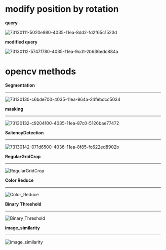 # modify position by rotation
<b>query</b>

![73130111-5020e980-4035-11ea-8dd2-fd2f65c1523d](https://user-images.githubusercontent.com/48679574/83778438-b265b700-a6c5-11ea-9d12-279021352571.jpeg)


<b>modified query</b>

![73130112-5747f780-4035-11ea-9cd1-2b636edc884a](https://user-images.githubusercontent.com/48679574/83778450-b42f7a80-a6c5-11ea-97d1-4689e3aa48f7.png)


# opencv methods

<b>Segmentation</b><hr>

![73130130-c6bde700-4035-11ea-964a-24febdcc5034](https://user-images.githubusercontent.com/48679574/83778599-e4771900-a6c5-11ea-8685-623fb6fe8bce.png)

<b>masking</b><hr>

![73130132-c9204100-4035-11ea-87c0-5126bae77472](https://user-images.githubusercontent.com/48679574/83778606-e5a84600-a6c5-11ea-905d-138b64411dfe.png)


<b>SaliencyDetection</b><hr>

![73130142-071d6500-4036-11ea-8f85-fc622ed8902b](https://user-images.githubusercontent.com/48679574/83778613-e7720980-a6c5-11ea-9806-4adc0573c30f.png)

<b>RegularGridCrop</b><hr>

![RegularGridCrop](https://user-images.githubusercontent.com/48679574/73130143-10a6cd00-4036-11ea-8912-ffab8eceea5b.png)


<b>Color Reduce</b><hr>

![Color_Reduce](https://user-images.githubusercontent.com/48679574/73130161-6a0efc00-4036-11ea-9dcf-cf43a1055795.png)


<b>Binary Threshold</b><hr>

![Binary_Threshold](https://user-images.githubusercontent.com/48679574/73130164-709d7380-4036-11ea-9674-0f7d52d71591.png)


<b>image_similarity</b><hr>

![image_similarity](https://user-images.githubusercontent.com/48679574/73130171-7c893580-4036-11ea-80e7-d93cdda2bef0.png)
